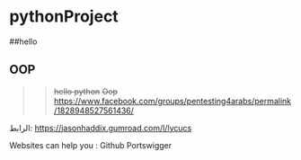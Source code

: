 # pythonProject
##hello
## OOP



>>~~hello python~~
~~Oop~~
https://www.facebook.com/groups/pentesting4arabs/permalink/1828948527561436/

الرابط: 
https://jasonhaddix.gumroad.com/l/lycucs

Websites can help you :
Github
Portswigger 
